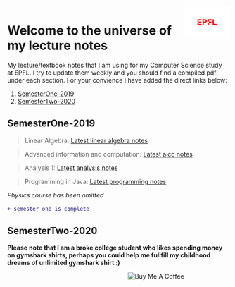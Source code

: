 <img src="extraFigures/epfl.png" align="right" width="100">

# Welcome to the universe of my lecture notes

My lecture/textbook notes that I am using for my Computer Science study at EPFL. I try to update them weekly and you should find a compiled pdf under each section. For your convience I have added the direct links below:

1. [ SemesterOne-2019](#sm1)
2. [ SemesterTwo-2020](#sm2)

<a name="sm1"></a>
## SemesterOne-2019
> Linear Algebra: [Latest linear algebra notes](https://github.com/alptheexplorer/epflLectureNotes/blob/master/epflLectureNotes/linearAlgebra/linearAlgebra.pdf)

> Advanced information and computation: [Latest aicc notes](https://github.com/alptheexplorer/epflLectureNotes/blob/master/epflLectureNotes/advancedComputation/aicc.pdf)

> Analysis 1:  [Latest analysis notes](https://github.com/alptheexplorer/epflLectureNotes/blob/master/epflLectureNotes/analysis/analysis.pdf)

> Programming in Java:  [Latest programming notes](https://github.com/alptheexplorer/epflLectureNotes/blob/master/epflLectureNotes/IntroductionToProgramming-Sam/ch1.md)

*Physics course has been omitted*

```diff
+ semester one is complete
```


<a name="sm2"></a>
## SemesterTwo-2020




**Please note that I am a broke college student who likes spending money on gymshark shirts, perhaps you could help me fullfill my childhood dreams of unlimited gymshark shirt :)**

<a href="https://www.buymeacoffee.com/MGcsKPtYI" target="_blank"><img src="https://cdn.buymeacoffee.com/buttons/default-red.png" alt="Buy Me A Coffee" width="230" align="right" ></a>





